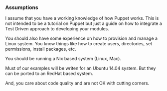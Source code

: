 ### Assumptions

I assume that you have a working knowledge of how Puppet works. This is not intended to be a tutorial on Puppet but just a guide on how to integrate a Test Driven approach to developing your modules.

You should also have some experience on how to provision and manage a Linux system. You know things like how to create users, directories, set permissions, install packages, etc.

You should be running a Nix based system (Linux, Mac).

Must of our examples will be writen for an Ubuntu 14.04 system. But they can be ported to an RedHat based system.

And, you care about code quality and are not OK with cutting corners.
